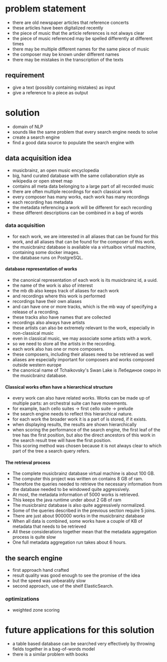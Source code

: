 # problem statement
- there are old newspaper articles that reference concerts
- these articles have been digitalized recently
- the piece of music that the article references is not always clear
- the piece of music referenced may be spelled differently at different times
- there may be multiple different names for the same piece of music
- the composer may be known under different names
- there may be mistakes in the transcription of the texts

## requirement
- give a text (possibly containing mistakes) as input
- give a reference to a piece as output

# solution
- domain of NLP
- sounds like the same problem that every search engine needs to solve
- create a search engine
- find a good data source to populate the search engine with

## data acquisition idea
- musicbrainz, an open music encyclopedia
- big, hand curated database with the same collaboration style as wikipedia or open street map
- contains all meta data belonging to a large part of all recorded music
- there are often multiple recordings for each classical work
- every composer has many works, each work has many recordings
- each recording has metadata
- the metadata referencing a work will be different for each recording
- these different descriptions can be combined in a bag of words

### data acquisition
- for each work, we are interested in all aliases that can be found for this work,
and all aliases that can be found for the composer of this  work.
- the musicbrainz database is available via a virtualbox virtual machine, containing 
some docker images. 
- the database runs on PostgreSQL. 

#### database representation of works
- the canonical representation of each work is its musicbrainz id, a uuid.
- the name of the work is also of interest
- the mb db also keeps track of aliases for each work
- and recordings where this work is performed
- recordings have their own aliases
- and can have one or more tracks, which is the mb way of specifying a release of a recording.
- these tracks also have names that are collected
- recordings also always have artists
- these artists can also be extremely relevant to the work, especially in non-classical music
- even in classical music, we may associate some artists with a work.
- so we need to store all the artists in the recording.
- each work also has one or more composers. 
- these composers, including their aliases need to be retrieved as well
- aliases are especially important for composers and works composed outside western europe
- the canonical name of Tchaikovsky's Swan Lake is Лебединое озеро in the musicbrainz database.

#### Classical works often have a hierarchical structure
- every work can also have related works. Works can be made up of multiple parts: 
an orchestral suite can have movements.
- for example, bach cello suites -> first cello suite -> prelude
- the search engine needs to reflect this hierarchical nature.
- for each work the broader work it is a part of is stored, if it exists.
- when displaying results, the results are shown hierarchically
- when scoring the performance of the search engine, the first leaf of the tree has the first
position, but also the direct ancestors of this work in the search result tree will have the first position.
- This scoring method was chosen because it is not always clear to which part of the tree a search query
refers.

#### The retrieval process
- The complete musicbrainz database virtual machine is about 100 GB.
- The computer this project was written on contains 8 GB of ram.
- Therefore the queries needed to retrieve the necessary information from the database needed to be windowed
quite aggressively.
- At most, the metadata information of 5000 works is retrieved.
- This keeps the java runtime under about 2 GB of ram
- The musicbrainz database is also quite aggressively normalized.
- Some of the queries described in the previous section require 5 joins.
- There are just about 900000 works in the musicbrainz database
- When all data is combined, some works have a couple of KB of metadata that needs to be retrieved
- All these considerations together mean that the metadata aggregation process is quite slow
- One full metadata aggregation run takes about 6 hours. 

## the search engine
- first approach hand crafted
- result quality was good enough to see the promise of the idea
- but the speed was unbearably slow
- second approach, use of the shelf ElasticSearch.

### optimizations
- weighted zone scoring

# future applications for this solution
- a table based database can be searched very effectively by throwing fields
together in a bag-of-words model
- there is a similar problem with books